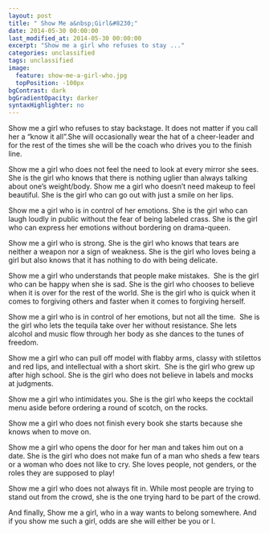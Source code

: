 ```yaml
---
layout: post
title: " Show Me a&nbsp;Girl&#8230;"
date: 2014-05-30 00:00:00
last_modified_at: 2014-05-30 00:00:00
excerpt: "Show me a girl who refuses to stay ..." 
categories: unclassified
tags: unclassified
image: 
  feature: show-me-a-girl-who.jpg
  topPosition: -100px
bgContrast: dark
bgGradientOpacity: darker
syntaxHighlighter: no
---
```


				

			



						


		


			



		


Show me a girl who refuses to stay backstage. It does not matter if you call her a “know it all&#8221;.She will occasionally wear the hat of a cheer-leader and for the rest of the times she will be the coach who drives you to the finish line.

Show me a girl who does not feel the need to look at every mirror she sees.  She is the girl who knows that there is nothing uglier than always talking about one’s weight/body. Show me a girl who doesn’t need makeup to feel beautiful. She is the girl who can go out with just a smile on her lips.

Show me a girl who is in control of her emotions. She is the girl who can laugh loudly in public without the fear of being labeled crass. She is the girl who can express her emotions without bordering on drama-queen.

Show me a girl who is strong. She is the girl who knows that tears are neither a weapon nor a sign of weakness. She is the girl who loves being a girl but also knows that it has nothing to do with being delicate.

Show me a girl who understands that people make mistakes.  She is the girl who can be happy when she is sad. She is the girl who chooses to believe when it is over for the rest of the world. She is the girl who is quick when it comes to forgiving others and faster when it comes to forgiving herself.

Show me a girl who is in control of her emotions, but not all the time.  She is the girl who lets the tequila take over her without resistance. She lets alcohol and music flow through her body as she dances to the tunes of freedom.

Show me a girl who can pull off model with flabby arms, classy with stilettos and red lips, and intellectual with a short skirt.  She is the girl who grew up after high school. She is the girl who does not believe in labels and mocks at judgments.

Show me a girl who intimidates you. She is the girl who keeps the cocktail menu aside before ordering a round of scotch, on the rocks.

Show me a girl who does not finish every book she starts because she knows when to move on.

Show me a girl who opens the door for her man and takes him out on a date. She is the girl who does not make fun of a man who sheds a few tears or a woman who does not like to cry. She loves people, not genders, or the roles they are supposed to play!

Show me a girl who does not always fit in. While most people are trying to stand out from the crowd, she is the one trying hard to be part of the crowd.

And finally, Show me a girl, who in a way wants to belong somewhere. And if you show me such a girl, odds are she will either be you or I.

					

			

				
